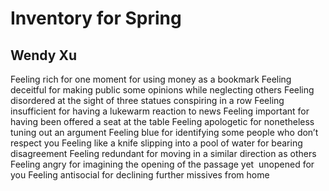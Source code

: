# Inventory for Spring
## Wendy Xu
Feeling rich for one moment for using money as a bookmark
Feeling deceitful for making public some opinions while neglecting others
Feeling disordered at the sight of three statues conspiring in a row
Feeling insufficient for having a lukewarm reaction to news
Feeling important for having been offered a seat at the table
Feeling apologetic for nonetheless tuning out an argument
Feeling blue for identifying some people who don’t respect you
Feeling like a knife slipping into a pool of water for bearing  disagreement
Feeling redundant for moving in a similar direction as others
Feeling angry for imagining the opening of the passage yet  unopened for you
Feeling antisocial for declining further missives from home